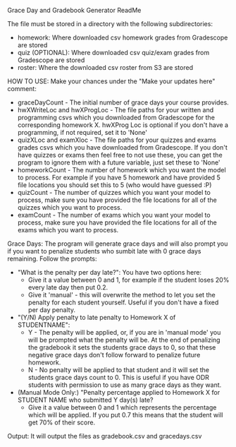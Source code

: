 Grace Day and Gradebook Generator ReadMe

The file must be stored in a directory with the following subdirectories:
- homework: Where downloaded csv homework grades from Gradescope are stored
- quiz (OPTIONAL): Where downloaded csv quiz/exam grades from Gradescope are stored
- roster: Where the downloaded csv roster from S3 are stored

HOW TO USE:
Make your chances under the "Make your updates here" comment:
- graceDayCount - The initial number of grace days your course provides.
- hwXWriteLoc and hwXProgLoc - The file paths for your written and programming csvs which you downloaded from Gradescope for the corresponding homework X. 
hwXProg Loc is optional if you don't have a programming, if not required, set it to 'None'
- quizXLoc and examXloc - The file paths for your quizzes and exams grades csvs which you have downloaded from Gradescope. If you don't have quizzes or exams then feel free to not use these, you can get the program to ignore them with a future variable, just set these to 'None'
- homeworkCount - The number of homework which you want the model to process. For example if you have 5 homework and have provided 5 file locations you should set this to 5 (who would have guessed :P)
- quizCount - The number of quizzes which you want your model to process, make sure you have provided the file locations for all of the quizzes which you want to process.
- examCount - The number of exams which you want your model to process, make sure you have provided the file locations for all of the exams which you want to process. 

Grace Days:
The program will generate grace days and will also prompt you if you want to penalize students who sumbit late with 0 grace days remaining. Follow the prompts:
- "What is the penalty per day late?": You have two options here:
    - Give it a value between 0 and 1, for example if the student loses 20% every late day then put 0.2.  
    - Give it 'manual' - this will overwrite the method to let you set the penalty for each student yourself. Useful if you don't have a fixed per day penalty.
- "(Y/N) Apply penalty to late penalty to Homework X of STUDENTNAME":
    - Y - The penalty will be applied, or, if you are in 'manual mode' you will be prompted what the penalty will be. At the end of penalizing the gradebook it sets the students grace days to 0, so that these negative grace days don't follow forward to penalize future homework.
    - N - No penalty will be applied to that student and it will set the students grace days count to 0. This is useful if you have ODR students with permission to use as many grace days as they want.
- (Manual Mode Only:) "Penalty percentage applied to Homework X for STUDENT NAME who submitted Y day(s) late?
    - Give it a value between 0 and 1 which represents the percentage which will be applied. If you put 0.7 this means that the student will get 70% of their score.

Output:
It will output the files as gradebook.csv and gracedays.csv